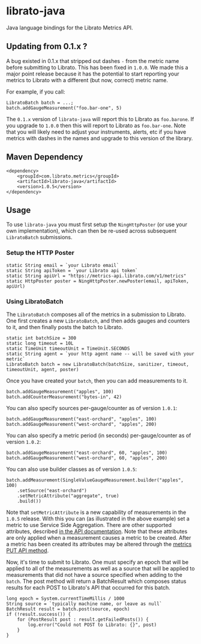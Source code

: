 # librato-java

Java language bindings for the Librato Metrics API.

## Updating from 0.1.x ?

A bug existed in 0.1.x that stripped out dashes `-` from the metric name before submitting to Librato. This has
been fixed in `1.0.0`.  We made this a major point release because it has the potential to start reporting your
metrics to Librato with a different (but now, correct) metric name.

For example, if you call:

	LibratoBatch batch = ...;
	batch.addGaugeMeasurement("foo.bar-one", 5)
	
The `0.1.x` version of `librato-java` will report this to Librato as `foo.barone`.  If you upgrade to `1.0.0` then
this will report to Librato as `foo.bar-one`.  Note that you will likely need to adjust your instruments, alerts,
etc if you have metrics with dashes in the names and upgrade to this version of the library.

## Maven Dependency

    <dependency>
        <groupId>com.librato.metrics</groupId>
        <artifactId>librato-java</artifactId>
        <version>1.0.5</version>
    </dependency>
    
## Usage

To use `librato-java` you must first setup the `NingHttpPoster` (or use your own implementation), which can then be
re-used across subsequent `LibratoBatch` submissions.

### Setup the HTTP Poster

    static String email = `your Librato email`
    static String apiToken = `your Librato api token`
    static String apiUrl = "https://metrics-api.librato.com/v1/metrics"
    static HttpPoster poster = NingHttpPoster.newPoster(email, apiToken, apiUrl)
    
### Using LibratoBatch
    
The `LibratoBatch` composes all of the metrics in a submission to Librato. One first creates a new `LibratoBatch`,
and then adds gauges and counters to it, and then finally posts the batch to Librato.

	static int batchSize = 300
	static long timeout = 10L
	static TimeUnit timeoutUnit = TimeUnit.SECONDS
	static String agent = `your http agent name -- will be saved with your metric`
    LibratoBatch batch = new LibratoBatch(batchSize, sanitizer, timeout, timeoutUnit, agent, poster)
    
Once you have created your `batch`, then you can add measurements to it.

    batch.addGaugeMeasurement("apples", 100)
    batch.addCounterMeasurement("bytes-in", 42)
    
You can also specify sources per-gauge/counter as of version `1.0.1`:
 
    batch.addGaugeMeasurement("east-orchard", "apples", 100)
    batch.addGaugeMeasurement("west-orchard", "apples", 200)
    
You can also specify a metric period (in seconds) per-gauge/counter as of version `1.0.2`:

    batch.addGaugeMeasurement("east-orchard", 60, "apples", 100)
    batch.addGaugeMeasurement("west-orchard", 60, "apples", 200)

You can also use builder classes as of version `1.0.5`:

    batch.addMeasurement(SingleValueGaugeMeasurement.builder("apples", 100)
        .setSource("east-orchard")
        .setMetricAttribute("aggregate", true)
        .build())

Note that `setMetricAttribute` is a new capability of measurements in the `1.0.5` release. With this
you can (as illustrated in the above example) set a metric to use Service Side Aggregation. There are other
supported attributes, described [in the API documentation](http://dev.librato.com/v1/metric-attributes).  Note
that these attributes are only applied when a measurement causes a metric to be created.  After a metric has
been created its attributes may be altered through the [metrics PUT API method](http://dev.librato.com/v1/put/metrics).
    
Now, it's time to submit to Librato. One must specify an epoch that will be applied to all of the measurements
as well as a source that will be applied to measurements that did not have a source specified when adding to
the `batch`.  The post method will return a BatchResult which composes status results for each POST to Librato's API
that occurred for this batch.

    long epoch = System.currentTimeMillis / 1000
    String source = `typically machine name, or leave as null`
    BatchResult result = batch.post(source, epoch)
    if (!result.success()) {
        for (PostResult post : result.getFailedPosts()) {
            log.error("Could not POST to Librato: {}", post)
        }
    }
    

   
